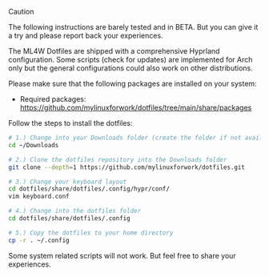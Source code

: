 > [!CAUTION]
> The following instructions are barely tested and in BETA. But you can give it a try and please report back your experiences.

The ML4W Dotfiles are shipped with a comprehensive Hyprland configuration. Some scripts (check for updates) are implemented for Arch only but the general configurations could also work on other distributions.

Please make sure that the following packages are installed on your system:
* Required packages: https://github.com/mylinuxforwork/dotfiles/tree/main/share/packages

Follow the steps to install the dotfiles:

```sh
# 1.) Change into your Downloads folder (create the folder if not available)
cd ~/Downloads

# 2.) Clone the dotfiles repository into the Downloads folder
git clone --depth=1 https://github.com/mylinuxforwork/dotfiles.git

# 3.) Change your keyboard layout
cd dotfiles/share/dotfiles/.config/hypr/conf/
vim keyboard.conf

# 4.) Change into the dotfiles folder
cd dotfiles/share/dotfiles/.config

# 5.) Copy the dotfiles to your home directory
cp -r . ~/.config

```
Some system related scripts will not work. But feel free to share your experiences.

